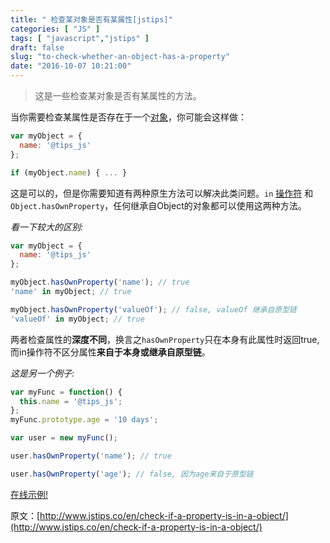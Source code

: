 ```yaml
---
title: " 检查某对象是否有某属性[jstips]"
categories: [ "JS" ]
tags: [ "javascript","jstips" ]
draft: false
slug: "to-check-whether-an-object-has-a-property"
date: "2016-10-07 10:21:00"
---
```


> 这是一些检查某对象是否有某属性的方法。

当你需要检查某属性是否存在于一个[对象](https://developer.mozilla.org/zh-CN/docs/Web/JavaScript/Guide/Working_with_Objects)，你可能会这样做：

```javascript
var myObject = {
  name: '@tips_js'
};

if (myObject.name) { ... }
```

<!--more-->

这是可以的，但是你需要知道有两种原生方法可以解决此类问题。`in` [操作符](https://developer.mozilla.org/zh-CN/docs/Web/JavaScript/Reference/Operators/in) 和 `Object.hasOwnProperty`，任何继承自Object的对象都可以使用这两种方法。

*看一下较大的区别:*
```javascript
var myObject = {
  name: '@tips_js'
};

myObject.hasOwnProperty('name'); // true
'name' in myObject; // true

myObject.hasOwnProperty('valueOf'); // false, valueOf 继承自原型链
'valueOf' in myObject; // true
```

两者检查属性的**深度不同**，换言之`hasOwnProperty`只在本身有此属性时返回true,而in操作符不区分属性**来自于本身或继承自原型链**。

*这是另一个例子:*
```javascript
var myFunc = function() {
  this.name = '@tips_js';
};
myFunc.prototype.age = '10 days';

var user = new myFunc();

user.hasOwnProperty('name'); // true

user.hasOwnProperty('age'); // false, 因为age来自于原型链
```

[在线示例!](https://jsbin.com/tecoqa/edit?js,console)

原文：[http://www.jstips.co/en/check-if-a-property-is-in-a-object/](http://www.jstips.co/en/check-if-a-property-is-in-a-object/)